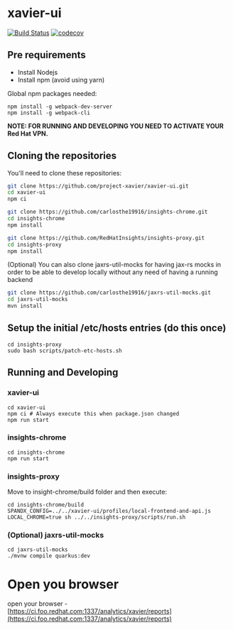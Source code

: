 # xavier-ui
[![Build Status](https://travis-ci.org/project-xavier/xavier-ui.svg?branch=master)](https://travis-ci.org/project-xavier/xavier-ui)
[![codecov](https://codecov.io/gh/project-xavier/xavier-ui/branch/master/graph/badge.svg)](https://codecov.io/gh/project-xavier/xavier-ui)


## Pre requirements
- Install Nodejs
- Install npm (avoid using yarn)

Global npm packages needed:
```shell
npm install -g webpack-dev-server
npm install -g webpack-cli
```

**NOTE: FOR RUNNING AND DEVELOPING YOU NEED TO ACTIVATE YOUR Red Hat VPN.**

## Cloning the repositories
You'll need to clone these repositories:

``` bash
git clone https://github.com/project-xavier/xavier-ui.git
cd xavier-ui
npm ci

git clone https://github.com/carlosthe19916/insights-chrome.git
cd insights-chrome
npm install

git clone https://github.com/RedHatInsights/insights-proxy.git
cd insights-proxy
npm install
```

(Optional) You can also clone jaxrs-util-mocks for having jax-rs mocks in order to be able to develop locally without any need of having a running backend
``` bash
git clone https://github.com/carlosthe19916/jaxrs-util-mocks.git
cd jaxrs-util-mocks
mvn install
```

## Setup the initial /etc/hosts entries (do this once)

```
cd insights-proxy
sudo bash scripts/patch-etc-hosts.sh
```

## Running and Developing

### xavier-ui
```shell
cd xavier-ui
npm ci # Always execute this when package.json changed
npm run start
```

### insights-chrome

```shell
cd insights-chrome
npm run start
```

### insights-proxy
Move to insight-chrome/build folder and then execute:
```shell
cd insights-chrome/build
SPANDX_CONFIG=../../xavier-ui/profiles/local-frontend-and-api.js LOCAL_CHROME=true sh ../../insights-proxy/scripts/run.sh
```

### (Optional) jaxrs-util-mocks
```shell
cd jaxrs-util-mocks
./mvnw compile quarkus:dev
```

# Open you browser
open your browser - [https://ci.foo.redhat.com:1337/analytics/xavier/reports](https://ci.foo.redhat.com:1337/analytics/xavier/reports)
